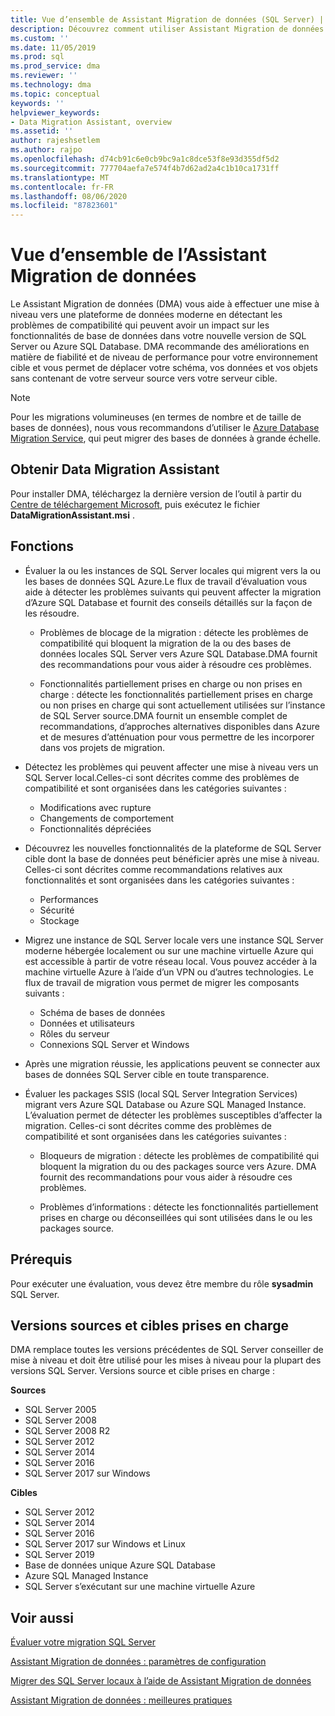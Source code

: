```yaml
---
title: Vue d’ensemble de Assistant Migration de données (SQL Server) | Microsoft Docs
description: Découvrez comment utiliser Assistant Migration de données pour migrer des bases de données SQL Server vers d’autres bases de données SQL Server ou Azure
ms.custom: ''
ms.date: 11/05/2019
ms.prod: sql
ms.prod_service: dma
ms.reviewer: ''
ms.technology: dma
ms.topic: conceptual
keywords: ''
helpviewer_keywords:
- Data Migration Assistant, overview
ms.assetid: ''
author: rajeshsetlem
ms.author: rajpo
ms.openlocfilehash: d74cb91c6e0cb9bc9a1c8dce53f8e93d355df5d2
ms.sourcegitcommit: 777704aefa7e574f4b7d62ad2a4c1b10ca1731ff
ms.translationtype: MT
ms.contentlocale: fr-FR
ms.lasthandoff: 08/06/2020
ms.locfileid: "87823601"
---
```

# <a name="overview-of-data-migration-assistant"></a>Vue d’ensemble de l’Assistant Migration de données

Le Assistant Migration de données (DMA) vous aide à effectuer une mise à niveau vers une plateforme de données moderne en détectant les problèmes de compatibilité qui peuvent avoir un impact sur les fonctionnalités de base de données dans votre nouvelle version de SQL Server ou Azure SQL Database. DMA recommande des améliorations en matière de fiabilité et de niveau de performance pour votre environnement cible et vous permet de déplacer votre schéma, vos données et vos objets sans contenant de votre serveur source vers votre serveur cible.

> [!NOTE]
> Pour les migrations volumineuses (en termes de nombre et de taille de bases de données), nous vous recommandons d’utiliser le [Azure Database Migration Service](/azure/dms/dms-overview), qui peut migrer des bases de données à grande échelle.
  
## <a name="get-data-migration-assistant"></a>Obtenir Data Migration Assistant

Pour installer DMA, téléchargez la dernière version de l’outil à partir du [Centre de téléchargement Microsoft](https://www.microsoft.com/download/details.aspx?id=53595), puis exécutez le fichier **DataMigrationAssistant.msi** .

## <a name="capabilities"></a>Fonctions

- Évaluer la ou les instances de SQL Server locales qui migrent vers la ou les bases de données SQL Azure.Le flux de travail d’évaluation vous aide à détecter les problèmes suivants qui peuvent affecter la migration d’Azure SQL Database et fournit des conseils détaillés sur la façon de les résoudre.

  - Problèmes de blocage de la migration : détecte les problèmes de compatibilité qui bloquent la migration de la ou des bases de données locales SQL Server vers Azure SQL Database.DMA fournit des recommandations pour vous aider à résoudre ces problèmes.

  - Fonctionnalités partiellement prises en charge ou non prises en charge : détecte les fonctionnalités partiellement prises en charge ou non prises en charge qui sont actuellement utilisées sur l’instance de SQL Server source.DMA fournit un ensemble complet de recommandations, d’approches alternatives disponibles dans Azure et de mesures d’atténuation pour vous permettre de les incorporer dans vos projets de migration.

- Détectez les problèmes qui peuvent affecter une mise à niveau vers un SQL Server local.Celles-ci sont décrites comme des problèmes de compatibilité et sont organisées dans les catégories suivantes :

  - Modifications avec rupture
  - Changements de comportement
  - Fonctionnalités dépréciées

- Découvrez les nouvelles fonctionnalités de la plateforme de SQL Server cible dont la base de données peut bénéficier après une mise à niveau. Celles-ci sont décrites comme recommandations relatives aux fonctionnalités et sont organisées dans les catégories suivantes :

  - Performances
  - Sécurité
  - Stockage

- Migrez une instance de SQL Server locale vers une instance SQL Server moderne hébergée localement ou sur une machine virtuelle Azure qui est accessible à partir de votre réseau local. Vous pouvez accéder à la machine virtuelle Azure à l’aide d’un VPN ou d’autres technologies. Le flux de travail de migration vous permet de migrer les composants suivants :

  - Schéma de bases de données
  - Données et utilisateurs
  - Rôles du serveur
  - Connexions SQL Server et Windows

- Après une migration réussie, les applications peuvent se connecter aux bases de données SQL Server cible en toute transparence.

- Évaluer les packages SSIS (local SQL Server Integration Services) migrant vers Azure SQL Database ou Azure SQL Managed Instance. L’évaluation permet de détecter les problèmes susceptibles d’affecter la migration. Celles-ci sont décrites comme des problèmes de compatibilité et sont organisées dans les catégories suivantes :

  - Bloqueurs de migration : détecte les problèmes de compatibilité qui bloquent la migration du ou des packages source vers Azure. DMA fournit des recommandations pour vous aider à résoudre ces problèmes.

  - Problèmes d’informations : détecte les fonctionnalités partiellement prises en charge ou déconseillées qui sont utilisées dans le ou les packages source.

## <a name="prerequisites"></a>Prérequis

Pour exécuter une évaluation, vous devez être membre du rôle **sysadmin** SQL Server.

## <a name="supported-source-and-target-versions"></a>Versions sources et cibles prises en charge

DMA remplace toutes les versions précédentes de SQL Server conseiller de mise à niveau et doit être utilisé pour les mises à niveau pour la plupart des versions SQL Server. Versions source et cible prises en charge :

**Sources**

- SQL Server 2005
- SQL Server 2008
- SQL Server 2008 R2
- SQL Server 2012
- SQL Server 2014
- SQL Server 2016
- SQL Server 2017 sur Windows

**Cibles**

- SQL Server 2012
- SQL Server 2014
- SQL Server 2016
- SQL Server 2017 sur Windows et Linux
- SQL Server 2019
- Base de données unique Azure SQL Database
- Azure SQL Managed Instance
- SQL Server s’exécutant sur une machine virtuelle Azure

## <a name="see-also"></a>Voir aussi

[Évaluer votre migration SQL Server](../dma/dma-assesssqlonprem.md)

[Assistant Migration de données : paramètres de configuration](../dma/dma-configurationsettings.md)

[Migrer des SQL Server locaux à l’aide de Assistant Migration de données](../dma/dma-migrateonpremsql.md)

[Assistant Migration de données : meilleures pratiques](../dma/dma-bestpractices.md)
